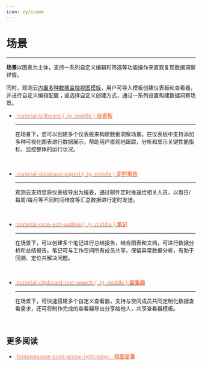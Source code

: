 ```yaml
---
icon: zy/scene
---
```

# 场景
---

**场景**以图表为主体，支持一系列自定义编辑和筛选等功能操作来直观复现数据洞察详情。

同时，观测云[内置多种数据监控视图模版](./built-in-view/index.md)，用户可导入模板创建仪表板和查看器，并进行自定义编辑配置；或选择自定义创建方式，通过一系列设置构建数据洞察场景。



<div class="grid cards" markdown>

-   [<font color=coral> :material-billboard:{ .lg .middle } __仪表板__</font>](dashboard.md) 

    ---

    在场景下，您可以创建多个仪表板来构建数据洞察场景。在仪表板中支持添加多种可视化图表进行数据展示，帮助用户直观地跟踪，分析和显示关键性能指标，监控整体的运行状况。

    <br/>


-   [<font color=coral> :material-database-export:{ .lg .middle } __定时报告__</font>](report.md)

    ---

    观测云支持您将仪表板导出为报表，通过邮件定时推送给相关人员，以每日/每周/每月等不同时间维度等汇总数据进行定时发送。

    <br/>

-   [<font color=coral> :material-note-edit-outline:{ .lg .middle } __笔记__</font>](note.md)

    ---

    在场景下，可以创建多个笔记进行总结报告，结合图表和文档，可进行数据分析和总结报告。笔记可与工作空间所有成员共享，保留异常数据分析，有助于回溯、定位并解决问题。

    <br/>

-   [<font color=coral> :material-clipboard-text-search:{ .lg .middle } __查看器__</font>](explorer/index.md)

    ---

    在场景下，可快速搭建多个自定义查看器，支持与空间成员共同定制化数据查看需求，还可将制作完成的查看器导出分享给他人，共享查看器模板。

    <br/>


    </div>










## 更多阅读

<div class="grid cards" markdown>

- [<font color="coral"> :fontawesome-solid-arrow-right-long: &nbsp; **视图变量**</font>](./view-variable.md)

</div>
